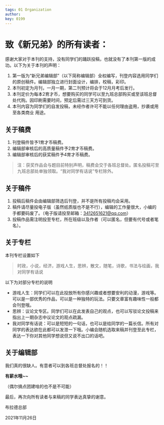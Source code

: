 ```yaml
---
tags: 01 Organization
author: 
key: 0199
---
```

# 致《新兄弟》的所有读者：

感谢大家对于本刊的支持，没有同学们的踊跃投稿，也就没有了本刊第一版的成功。以下为关于本刊的声明：
1. 第一版为“新兄弟编辑部”（以下简称编辑部）全权编写，刊登内容选用同学们的原创稿件。编辑部独立进行封面设计，编排，校稿，彩印。
2. 本刊初定为月刊，一月一期，第二刊预计将会于12月月考后发行。
3. 本刊定价为每本2育才币，想要购买的同学可以至九班总部购买或至该班总督处代购。因印刷需要时间，预定后需过三天方可到货。
4. 本刊内容为同学们的自发投稿，未经作者许可不能以任何理由盗用，抄袭或用至各类商业
用途。


## 关于稿费

1.	刊登稿件皆予1育才币稿费。
2.	编辑部审核后的高质量稿件予2育才币稿费。
3.	编辑部审核后的获奖稿件予4育才币稿费。
> 注：获奖作品会与题目前特别声明，稿费会交于各班总督处。匿名投稿可至九班总部处单独领取。“我对同学有话说”专栏除外。


## 关于稿件

1. 投稿后稿件会由编辑部筛选后刊登，并不是所有投稿均会采用。
2. 稿件请尽量投电子版（虽然纸质版也不是不行），编辑的工作量很大，小编的手都要码废了。（电子版请投至邮箱：3412651621@qq.com）
3. 投稿作品需注明投至专栏，所在班级以及作者（可以匿名，但要有代号或者笔名）。


## 关于专栏

本刊专栏设置如下

> 时政，小说，经济，游戏人生，思辨，散文，随笔，诗歌，书法与绘画，我对同学有话说

以下为对部分专栏的说明

* 游戏人生：同学们可以在此投放所有你感兴趣或者想要安利的动漫，游戏等。可以是一部优秀的作品，可以是一种独特的玩法。只要文章富有趣味性一般都会刊登哦。
* 思辨：议论文专区。同学们可以在此发表自己的观点，也可以写驳论文投稿来指出上一期杂志中议论文的观点疏漏。
* 我对同学有话说：可以是短短的一句话，也可以是给同学的一篇长信。所有对同学的表达欲在此都可以发泄一下哦。小编会随机选取来稿并刊登至此专栏，表达一下你对其他同学想说但又说不出口的话吧。

## 关于编辑部

我们真的很缺人。有意者可以到各班总督处报名的！！

**有薪水哦~~**

（偶尔搞点团建啥的也不是不可能）

最后，再次向所有读者与来稿的同学表达真挚的谢意。

布拉德总部

2021年11月26日 
